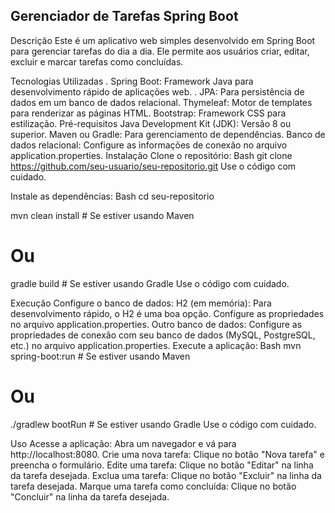 
## Gerenciador de Tarefas Spring Boot
Descrição
Este é um aplicativo web simples desenvolvido em Spring Boot para gerenciar tarefas do dia a dia. Ele permite aos usuários criar, editar, excluir e marcar tarefas como concluídas.

Tecnologias Utilizadas
. Spring Boot: Framework Java para desenvolvimento rápido de aplicações web.
. JPA: Para persistência de dados em um banco de dados relacional.
Thymeleaf: Motor de templates para renderizar as páginas HTML.
Bootstrap: Framework CSS para estilização.
Pré-requisitos
Java Development Kit (JDK): Versão 8 ou superior.
Maven ou Gradle: Para gerenciamento de dependências.
Banco de dados relacional: Configure as informações de conexão no arquivo application.properties.
Instalação
Clone o repositório:
Bash
git clone https://github.com/seu-usuario/seu-repositorio.git
Use o código com cuidado.

Instale as dependências:
Bash
cd seu-repositorio   

mvn clean install  # Se estiver usando Maven
# Ou
gradle build      # Se estiver usando Gradle
Use o código com cuidado.

Execução
Configure o banco de dados:
H2 (em memória): Para desenvolvimento rápido, o H2 é uma boa opção. Configure as propriedades no arquivo application.properties.
Outro banco de dados: Configure as propriedades de conexão com seu banco de dados (MySQL, PostgreSQL, etc.) no arquivo application.properties.
Execute a aplicação:
Bash
mvn spring-boot:run  # Se estiver usando Maven
# Ou
./gradlew bootRun    # Se estiver usando Gradle
Use o código com cuidado.

Uso
Acesse a aplicação: Abra um navegador e vá para http://localhost:8080.
Crie uma nova tarefa: Clique no botão "Nova tarefa" e preencha o formulário.
Edite uma tarefa: Clique no botão "Editar" na linha da tarefa desejada.
Exclua uma tarefa: Clique no botão "Excluir" na linha da tarefa desejada.
Marque uma tarefa como concluída: Clique no botão "Concluir" na linha da tarefa desejada.
